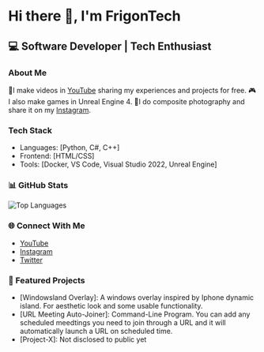 # Hi there 👋, I'm FrigonTech

## 💻 Software Developer | Tech Enthusiast

### About Me
🎥I make videos in [YouTube](https://www.youtube.com/@FrigonTech) sharing my experiences and projects for free.
🎮I also make games in Unreal Engine 4.
📸I do composite photography and share it on my [Instagram](https://instagram.com/https://www.instagram.com/frigontech/).

### Tech Stack
- Languages: [Python, C#, C++]
- Frontend: [HTML/CSS]
- Tools: [Docker, VS Code, Visual Studio 2022, Unreal Engine]

### 📊 GitHub Stats
![Top Languages](https://github-readme-stats.vercel.app/api/top-langs/?username=FrigonTech&layout=compact&theme=radical)

### 🌐 Connect With Me
- [YouTube](https://www.youtube.com/@FrigonTech)
- [Instagram](https://instagram.com/https://www.instagram.com/frigontech/)
- [Twitter](https://x.com/FrigonTech)

### 📌 Featured Projects
- [Windowsland Overlay]: A windows overlay inspired by Iphone dynamic island. For aesthetic look and some usable functionality.
- [URL Meeting Auto-Joiner]: Command-Line Program. You can add any scheduled meedtings you need to join through a URL and it will automatically launch a URL on scheduled time.
- [Project-X]: Not disclosed to public yet
